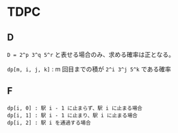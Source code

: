 # TDPC

## D
`D = 2^p 3^q 5^r` と表せる場合のみ、求める確率は正となる。

`dp[m, i, j, k]` : m 回目までの積が `2^i 3^j 5^k` である確率

## F

```
dp[i, 0] : 駅 i - 1 に止まらず、駅 i に止まる場合
dp[i, 1] : 駅 i - 1 に止まり、駅 i に止まる場合
dp[i, 2] : 駅 i を通過する場合
```
